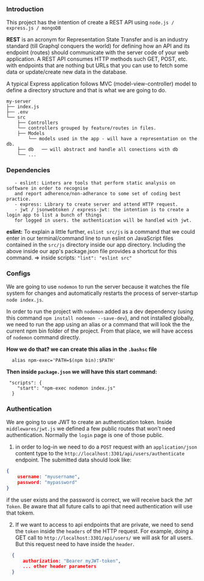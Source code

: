 ### Introduction
This project has the intention of create a REST API using `node.js / express.js / mongoDB`

**REST** is an acronym for Representation State Transfer and is an industry standard (till Graphql conquers the world) for defining how an API and its endpoint (routes) should communicate with the server code of your web application. A REST API consumes HTTP methods such GET, POST, etc. with endpoints that are nothing but URLs that you can use to fetch some data or update/create new data in the database. 

A typical Express application follows MVC (model-view-controller) model to define a directory structure and that is what we are going to do.

```
my-server
├── index.js
├── .env
└── src
    ├── Controllers
	└── controllers grouped by feature/routes in files. 
    ├── Models
        └── models used in the app - will have a representation on the db. 
    ├── db   ── will abstract and handle all conections with db   
    └── ...
```
### Dependencies

```
   - eslint: Linters are tools that perform static analysis on software in order to recognise
   and report adherence/non-adherance to some set of coding best practice.
   - express: Library to create server and attend HTTP request.
   - jwt / jsonwebtoken / express-jwt: the intention is to create a login app to list a bunch of things
   for logged in users. the authentication will be handled with jwt.
```

**eslint:** To explain a little further, `eslint src/js` is a command that we could enter in our terminal/command line to run eslint on JavaScript files contained in the `src/js` directory inside our app directory. Including the above inside our app's package.json file provides a shortcut for this command. => inside scripts: `"lint": "eslint src"`

### Configs

We are going to use `nodemon` to run the server because it watches the file system for changes and automatically restarts the process of server-startup `node index.js`.

In order to run the project with `nodemon` added as a dev dependency (using this command `npm install nodemon --save-dev`), and not installed globally, we need to run the app using an alias or a command that will look the the current npm bin folder of the project. From that place, we will have access of `nodemon` command directly. 

**How we do that? we can create this alias in the `.bashsc` file** 
```
  alias npm-exec='PATH=$(npm bin):$PATH'
```
**Then inside `package.json` we will have this start command:**
```
 "scripts": {
    "start": "npm-exec nodemon index.js"
  }
```

### Authentication

We are going to use JWT to create an authentication token. 
Inside `middlewares/jwt.js` we defined a few public routes that won't need authentication. Normally the `login` page is one of those public.

1. in order to log-in we need to do a `POST` request with an `application/json` content type to the `http://localhost:3301/api/users/authenticate` endpoint. The submitted data should look like:

  ```json
  {
      username: "myusername",
      password: "mypassword"
  }
  ```
if the user exists and the password is correct, we will receive back the `JWT Token`. Be aware that all future calls to api that need authentication will use that tokem.

2. If we want to access to api endpoints that are private, we need to send the `token` inside the `headers` of the HTTP request. For example, doing a GET call to `http://localhost:3301/api/users/` we will ask for all users. But this request need to have inside the `header`.
```json
  {
      authorization: "Bearer myJWT-token",
      ... other header parameters 
  }
  ```
